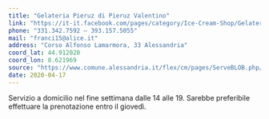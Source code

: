 ```yaml
---
title: "Gelateria Pieruz di Pieruz Valentino"
link: "https://it-it.facebook.com/pages/category/Ice-Cream-Shop/Gelateria-Pieruz-1924-1732617246961358/"
phone: "331.342.7592 – 393.157.5055"
mail: "franci15@alice.it"
address: "Corso Alfonso Lamarmora, 33 Alessandria"
coord_lat: 44.912020
coord_lon: 8.621969
source: "https://www.comune.alessandria.it/flex/cm/pages/ServeBLOB.php/L/IT/IDPagina/2069"
date: 2020-04-17
---
```


Servizio a domicilio nel fine settimana dalle 14 alle 19.
Sarebbe preferibile effettuare la prenotazione entro il giovedì.